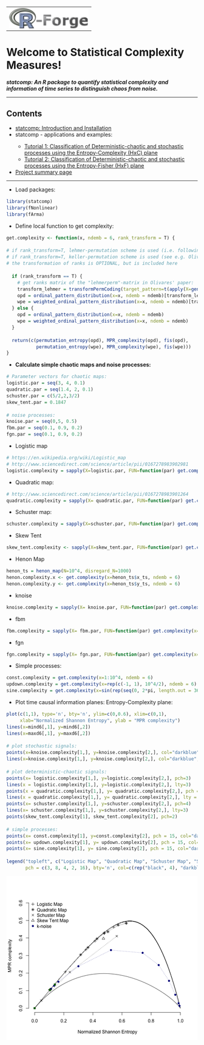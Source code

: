 
<!-- This is the project specific website template -->
<!-- It can be changed as liked or replaced by other content -->

<html>
<body>

<!-- R-Forge Logo -->


<table border="0" width="100%" cellspacing="0" cellpadding="0">
<tr>
<td>
<img src="logo.png" />
</td> 
</tr>
</table>

<!-- get project title  -->
<!-- own website starts here, the following may be changed as you like -->

<h1>Welcome to Statistical Complexity Measures!</h1>
<em><p><strong>statcomp: An R package to quantify statistical complexity and information of time series to distinguish chaos from noise.
</strong> </p></em>

<!-- menu -->
<hr>
<h2>Contents</h2>
<ul>
  <li><a href="index.html">statcomp: Introduction and Installation</a></li> 
  <li>statcomp - applications and examples:</li>
  <ul>
		<li><a href="statcomp_example1.html">Tutorial 1: Classification of Deterministic-chaotic and stochastic processes using the Entropy-Complexity (HxC) plane </a></li>
    <li><a href="statcomp_example2.html">Tutorial 2: Classification of Deterministic-chaotic and stochastic processes using the Entropy-Fisher (HxF) plane </a></li>
	</ul>
	<li><a href="http://r-forge.r-project.org/projects/statcomp/">Project summary page</a></li>
</ul>
<hr>
<!-- end of menu -->

- Load packages:

```r
library(statcomp)
library(fNonlinear)
library(fArma)
```

- Define local function to get complexity:

```r
get.complexity <- function(x, ndemb = 6, rank_transform = T) {

# if rank_transform=T, lehmer-permutation scheme is used (i.e. following Olivares et al. 2012, Physica A 391 (2012) 2518-2526)
# if rank_transform=T, keller-permutation scheme is used (see e.g. Olivares et al. 2012, Physica A 391 (2012) 2518-2526)
# the transformation of ranks is OPTIONAL, but is included here

  if (rank_transform == T) {
    # get ranks matrix of the "lehmerperm"-matrix in Olivares' paper:
    transform_lehmer = transformPermCoding(target_pattern=t(apply(X=generate_lehmerperm_matrix(ndemb=6), MARGIN=1, FUN=rank_to_permutation)), ndemb=6)
    opd = ordinal_pattern_distribution(x=x, ndemb = ndemb)[transform_lehmer]
    wpe = weighted_ordinal_pattern_distribution(x=x, ndemb = ndemb)[transform_lehmer]
  } else {
    opd = ordinal_pattern_distribution(x=x, ndemb = ndemb)
    wpe = weighted_ordinal_pattern_distribution(x=x, ndemb = ndemb)
  }
    
  return(c(permutation_entropy(opd), MPR_complexity(opd), fis(opd),
           permutation_entropy(wpe), MPR_complexity(wpe), fis(wpe)))
}
```

- **Calculate simple chaotic maps and noise processes:**

```r
# Parameter vectors for chaotic maps:
logistic.par = seq(3, 4, 0.1)
quadratic.par = seq(1.4, 2, 0.1)
schuster.par = c(5/2,2,3/2)
skew_tent.par = 0.1847

# noise processes:
knoise.par = seq(0,5, 0.5)
fbm.par = seq(0.1, 0.9, 0.2)
fgn.par = seq(0.1, 0.9, 0.2)
```

- Logistic map

```r
# https://en.wikipedia.org/wiki/Logistic_map
# http://www.sciencedirect.com/science/article/pii/0167278983902981
logistic.complexity = sapply(X=logistic.par, FUN=function(par) get.complexity(x= logistic_map(N=10^5, r=par, disregard_N=10^5), ndemb=6))
```

- Quadratic map:

```r
# http://www.sciencedirect.com/science/article/pii/0167278983901264
quadratic.complexity = sapply(X= quadratic.par, FUN=function(par) get.complexity(quadratic_map(N= 10^4, k=par)))
```

- Schuster map:

```r
schuster.complexity = sapply(X=schuster.par, FUN=function(par) get.complexity(schuster_map(N= 10^4, z=par, disregard_N=10^3)))
```

- Skew Tent

```r
skew_tent.complexity <- sapply(X=skew_tent.par, FUN=function(par) get.complexity(x=skew_tent_map(N=10^4, a=par, disregard_N=10^3), ndemb = 6))
```

- Henon Map

```r
henon_ts = henon_map(N=10^4, disregard_N=1000)
henon.complexity.x <- get.complexity(x=henon_ts$x_ts, ndemb = 6)
henon.complexity.y <- get.complexity(x=henon_ts$y_ts, ndemb = 6)
```

- knoise

```r
knoise.complexity = sapply(X= knoise.par, FUN=function(par) get.complexity(x=powernoise(k=par, N=10^4)[[1]], ndemb=6))
```

- fbm

```r
fbm.complexity = sapply(X= fbm.par, FUN=function(par) get.complexity(x=fbmSim(n = 10^4, H = par, method = "circ", fgn=F, doplot=F), ndemb = 6))
```

- fgn

```r
fgn.complexity = sapply(X= fgn.par, FUN=function(par) get.complexity(x=fbmSim(n = 10^4, H=par, method="circ", fgn=T, doplot=F), ndemb = 6))
```

- Simple processes:

```r
const.complexity = get.complexity(x=1:10^4, ndemb = 6)
updown.complexity = get.complexity(x=rep(c(-1, 1), 10^4/2), ndemb = 6)
sine.complexity = get.complexity(x=sin(rep(seq(0, 2*pi, length.out = 365), 10^4/12)), ndemb = 6)
```

- Plot time causal information planes: Entropy-Complexity plane:

```r
plot(c(1,1), type='n', bty='n', ylim=c(0,0.6), xlim=c(0,1),
     xlab="Normalized Shannon Entropy", ylab = "MPR complexity")
lines(x=mind6[,1], y=mind6[,2])
lines(x=maxd6[,1], y=maxd6[,2])

# plot stochastic signals:
points(x=knoise.complexity[1,], y=knoise.complexity[2,], col="darkblue", pch = 16)
lines(x=knoise.complexity[1,], y=knoise.complexity[2,], col="darkblue", lty = 3)

# plot deterministic-chaotic signals:
points(x= logistic.complexity[1,], y=logistic.complexity[2,], pch=3)
lines(x = logistic.complexity[1,], y=logistic.complexity[2,], lty=3)
points(x = quadratic.complexity[1,], y= quadratic.complexity[2,], pch = 8)
lines(x = quadratic.complexity[1,], y= quadratic.complexity[2,], lty = 3)
points(x= schuster.complexity[1,], y=schuster.complexity[2,], pch=4)
lines(x= schuster.complexity[1,], y=schuster.complexity[2,], lty=3)
points(skew_tent.complexity[1], skew_tent.complexity[2], pch=2)

# simple processes:
points(x= const.complexity[1], y=const.complexity[2], pch = 15, col="darkgreen")
points(x= updown.complexity[1], y= updown.complexity[2], pch = 15, col="darkgreen")
points(x= sine.complexity[1], y= sine.complexity[2], pch = 15, col="darkgreen")

legend("topleft", c("Logistic Map", "Quadratic Map", "Schuster Map", "Skew Tent Map", "k-noise"), 
       pch = c(3, 8, 4, 2, 16), bty='n', col=c(rep("black", 4), "darkblue"))
```

![plot of chunk unnamed-chunk-13](figure/unnamed-chunk-13-1.png) 

